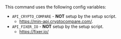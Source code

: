 This command uses the following config variables:

- `API_CRYPTO_COMPARE` - **NOT** setup by the setup script.
  - https://min-api.cryptocompare.com/.
- `API_FIXER_IO` - **NOT** setup by the setup script.
  - https://fixer.io/
